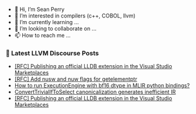 - 👋 Hi, I’m Sean Perry
- 👀 I’m interested in compilers (c++, COBOL, llvm)
- 🌱 I’m currently learning ...
- 💞️ I’m looking to collaborate on ...
- 📫 How to reach me ...

<!---
s66perry/s66perry is a ✨ special ✨ repository because its `README.md` (this file) appears on your GitHub profile.
You can click the Preview link to take a look at your changes.
--->
### 📕 Latest LLVM Discourse Posts

<!-- DISCOURSE-LLVM:START -->
- [[RFC] Publishing an official LLDB extension in the Visual Studio Marketplaces](https://discourse.llvm.org/t/rfc-publishing-an-official-lldb-extension-in-the-visual-studio-marketplaces/78401#post_12)
- [[RFC] Add nusw and nuw flags for getelementptr](https://discourse.llvm.org/t/rfc-add-nusw-and-nuw-flags-for-getelementptr/78672#post_18)
- [How to run ExecutionEngine with bf16 dtype in MLIR python bindings?](https://discourse.llvm.org/t/how-to-run-executionengine-with-bf16-dtype-in-mlir-python-bindings/79025#post_4)
- [ConvertTrivialIfToSelect canonicalization generates inefficient IR](https://discourse.llvm.org/t/converttrivialiftoselect-canonicalization-generates-inefficient-ir/78234#post_17)
- [[RFC] Publishing an official LLDB extension in the Visual Studio Marketplaces](https://discourse.llvm.org/t/rfc-publishing-an-official-lldb-extension-in-the-visual-studio-marketplaces/78401#post_11)
<!-- DISCOURSE-LLVM:END -->
